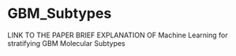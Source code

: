 # GBM_Subtypes
LINK TO THE PAPER
BRIEF EXPLANATION OF Machine Learning for stratifying GBM Molecular Subtypes
